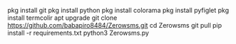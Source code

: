 pkg install git 
pkg install python
pkg install colorama
pkg install pyfiglet
pkg install termcolir
apt upgrade
git clone https://github.com/babapiro8484/Zerowsms.git
cd Zerowsms
git pull 
pip install -r requirements.txt
python3 Zerowsms.py
